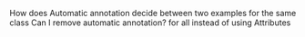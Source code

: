 How does Automatic annotation decide between two examples for the same class
Can I remove automatic annotation? for all instead of using Attributes
